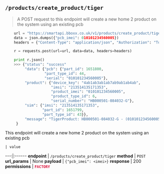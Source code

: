 ## `/products/create_product/tiger`

> A POST request to this endpoint will create a new home 2 product on the system using an existing pcb

```python
    url = "https://smartapi.bboxx.co.uk/v1/products/create_product/tiger"
    data = json.dumps({"pcb_imei": 010101234560005})
    headers = {"Content-Type": "application/json", "Authorization": "Token token=" + A_VALID_TOKEN}

    r = requests.post(url=url, data=data, headers=headers)

    print r.json()
    >>> {"status": "success"
         "data": {"pcb": {"part_id": 1651800,
                  "part_type_id": 44,
                  "serial": "010101234560005"},
         "product": {"device_key": "4ab1ab3ab1ab7ab9ab1ab4ab",
                     "imsi": "213514135171353",
                     "product_imei": "010101234560005",
                     "product_type_id": 6,
                     "serial_number": "HB000501-084032-G"},
         "sim": {"imsi": "213514135171353",
                 "part_id": 1651799,
                 "part_type_id": 43}},
         "message": "TigerProduct: HB000501-084032-G - (010101234560005) created.",
     } 
```

This endpoint will create a new home 2 product on the system using an existing pcb

    | value 
---:|:------
__endpoint__ | `/products/create_product/tiger`
__method__ | `POST`
__url_params__ | None
__payload__ | `{"pcb_imei": <imei>}`
__response__ | 200
__permissions__ | <font color="Crimson">__`FACTORY`__</font>

